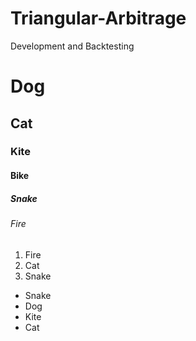 # Triangular-Arbitrage
 Development and Backtesting
# Dog 
## Cat
### Kite
#### Bike
##### Snake
###### Fire 

1. Fire
1. Cat
1. Snake

- Snake
- Dog
 - Kite
  - Cat       
